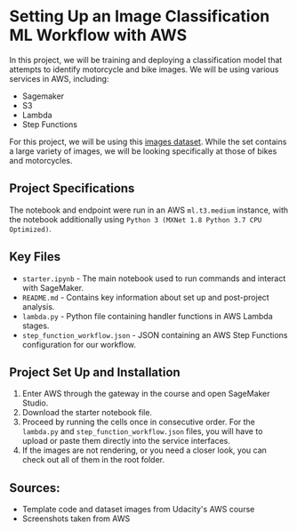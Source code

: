 # Setting Up an Image Classification ML Workflow with AWS

In this project, we will be training and deploying a classification model that attempts to identify motorcycle and bike images. We will be using various services in AWS, including:
- Sagemaker
- S3
- Lambda
- Step Functions

For this project, we will be using this [images dataset](https://www.cs.toronto.edu/~kriz/cifar-100-python.tar.gz). While the set contains a large variety of images, we will be looking specifically at those of bikes and motorcycles.

## Project Specifications
The notebook and endpoint were run in an AWS `ml.t3.medium` instance, with the notebook additionally using `Python 3 (MXNet 1.8 Python 3.7 CPU Optimized)`.

## Key Files
* `starter.ipynb` - The main notebook used to run commands and interact with SageMaker.
* `README.md` - Contains key information about set up and post-project analysis.
* `lambda.py` - Python file containing handler functions in AWS Lambda stages.
* `step_function_workflow.json` - JSON containing an AWS Step Functions configuration for our workflow.

## Project Set Up and Installation
1. Enter AWS through the gateway in the course and open SageMaker Studio.
2. Download the starter notebook file.
3. Proceed by running the cells once in consecutive order. For the `lambda.py` and `step_function_workflow.json` files, you will have to upload or paste them directly into the service interfaces.
4. If the images are not rendering, or you need a closer look, you can check out all of them in the root folder.

## Sources:
* Template code and dataset images from Udacity's AWS course
* Screenshots taken from AWS

